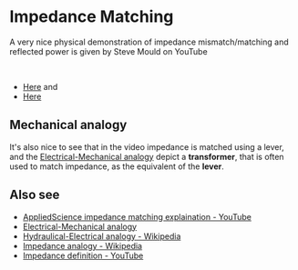 # Impedance Matching

A very nice physical demonstration of impedance mismatch/matching and reflected power is given by Steve Mould on YouTube

</br>

- [Here](https://youtu.be/geSDcollRos)
and
- [Here](https://youtu.be/AzZ7DjS4ti4)

## Mechanical analogy

It's also nice to see that in the video impedance is matched using a lever, and the [Electrical-Mechanical analogy](https://en.wikipedia.org/wiki/Mechanical%E2%80%93electrical_analogies) depict a **transformer**, that is often used to match impedance, as the equivalent of the **lever**.

## Also see

- [AppliedScience impedance matching explaination - YouTube](https://youtu.be/vcSc16tnVqk)
- [Electrical-Mechanical analogy](https://lpsa.swarthmore.edu/Analogs/ElectricalMechanicalAnalogs.html)
- [Hydraulical-Electrical analogy - Wikipedia](https://en.wikipedia.org/wiki/Hydraulic_analogy)
- [Impedance analogy - Wikipedia](https://en.wikipedia.org/wiki/Impedance_analogy)
- [Impedance definition - YouTube](https://youtu.be/mKAI1NrX_JA)
